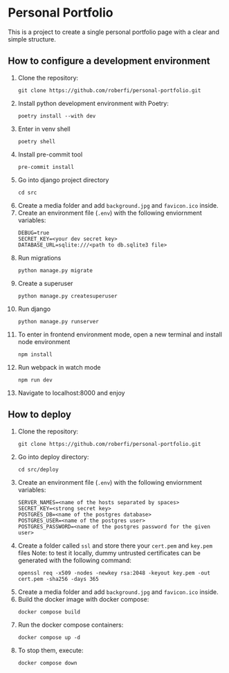 # Personal Portfolio

This is a project to create a single personal portfolio page with a clear and simple structure.

## How to configure a development environment

1. Clone the repository:
   ```
   git clone https://github.com/roberfi/personal-portfolio.git
   ```
2. Install python development environment with Poetry:
   ```
   poetry install --with dev
   ```
3. Enter in venv shell
   ```
   poetry shell
   ```
4. Install pre-commit tool
   ```
   pre-commit install
   ```
5. Go into django project directory
   ```
   cd src
   ```
6. Create a media folder and add `background.jpg` and `favicon.ico` inside.
7. Create an environment file (`.env`) with the following enviornment variables:
   ```
   DEBUG=true
   SECRET_KEY=<your dev secret key>
   DATABASE_URL=sqlite:///<path to db.sqlite3 file>
   ```
8. Run migrations
   ```
   python manage.py migrate
   ```
9. Create a superuser
   ```
   python manage.py createsuperuser
   ```
10. Run django
    ```
    python manage.py runserver
    ```
11. To enter in frontend environment mode, open a new terminal and install node environment
    ```
    npm install
    ```
12. Run webpack in watch mode
    ```
    npm run dev
    ```
13. Navigate to localhost:8000 and enjoy

## How to deploy

1. Clone the repository:
   ```
   git clone https://github.com/roberfi/personal-portfolio.git
   ```
2. Go into deploy directory:
   ```
   cd src/deploy
   ```
3. Create an environment file (`.env`) with the following enviornment variables:
   ```
   SERVER_NAMES=<name of the hosts separated by spaces>
   SECRET_KEY=<strong secret key>
   POSTGRES_DB=<name of the postgres database>
   POSTGRES_USER=<name of the postgres user>
   POSTGRES_PASSWORD=<name of the postgres password for the given user>
   ```
4. Create a folder called `ssl` and store there your `cert.pem` and `key.pem` files
   Note: to test it locally, dummy untrusted certificates can be generated with the following command:
   ```
   openssl req -x509 -nodes -newkey rsa:2048 -keyout key.pem -out cert.pem -sha256 -days 365
   ```
5. Create a media folder and add `background.jpg` and `favicon.ico` inside.
6. Build the docker image with docker compose:
   ```
   docker compose build
   ```
7. Run the docker compose containers:
   ```
   docker compose up -d
   ```
8. To stop them, execute:
   ```
   docker compose down
   ```
